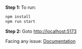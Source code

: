 
**Step 1:** To run:

```bash
npm install
npm run start
```

**Step 2:** Goto [http://localhost:5173](http://localhost:5173)

Facing any issue: [Documentation](https://tailwindcss.com/docs/installation/using-postcss)
